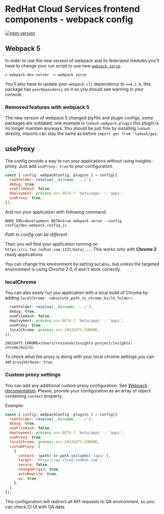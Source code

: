 # RedHat Cloud Services frontend components - webpack config

[![npm version](https://badge.fury.io/js/%40redhat-cloud-services%2Ffrontend-components-config.svg)](https://badge.fury.io/js/%40redhat-cloud-services%2Ffrontend-components-config)

## Webpack 5

In order to use the new version of webpack and its federated medules you'll have to change your run script to use new [`webpack serve`](https://webpack.js.org/configuration/dev-server/).
```JS
> webpack-dev-server -> webpack serve
```

You'll also have to update your `webpack-cli` dependency to `>=4.2.0`, this package has `peerDependency` on it so you should see warning in your console.

### Removed features with webpack 5

The new version of webpack 5 changed plyfills and plugin configs, some packages are outdated, one example is `lodash-webpack-plugin` this plugin is no longer maintain anyways. You should be just fine by installing `lodash` directly, imports can stay the same as before `import get from 'lodash/get`.


## useProxy

The config provide a way to run your applications without using insights-proxy. Just add `useProxy: true` to your configuration.

```jsx
const { config: webpackConfig, plugins } = config({
  rootFolder: resolve(__dirname, '../'),
  debug: true,
  useFileHash: false,
  deployment: process.env.BETA ? 'beta/apps' : 'apps',
  useProxy: true,
});
```

And run your application with following command:

```shell
NODE_ENV=development BETA=true webpack serve --config config/dev.webpack.config.js
```

*Path to config can be different*

Then you will find your application running on `https://ci.foo.redhat.com:1337/beta/...`. This works only with **Chrome 2** ready applications.

You can change the environment by setting `betaEnv`, but unless the targeted environment is using Chrome 2.0, it won't work correctly.

### localChrome

You can also easily run you application with a local build of Chrome by adding `localChrome: <absolute_path_to_chrome_build_folder>`.

```jsx
  rootFolder: resolve(__dirname, '../'),
  debug: true,
  useFileHash: false,
  deployment: process.env.BETA ? 'beta/apps' : 'apps',
  useProxy: true,
  localChrome: process.env.INSIGHTS_CHROME,
});
```

```shell
INSIGHTS_CHROME=/Users/rvsiansk/insights-project/insights-chrome/build/
```

To check what the proxy is doing with your local chrome settings you can set `proxyVerbose: true`.

### Custom proxy settings

You can add any additional custom proxy configuration. See [Webpack documentation](https://webpack.js.org/configuration/dev-server/#devserverproxy). Please, provide your configuration as an array of object containing `context` property.

*Example*:

```jsx
const { config: webpackConfig, plugins } = config({
  rootFolder: resolve(__dirname, '../'),
  debug: true,
  useFileHash: false,
  deployment: process.env.BETA ? 'beta/apps' : 'apps',
  useProxy: true,
  localChrome: process.env.INSIGHTS_CHROME,
  customProxy: [
    {
      context: (path) => path.includes('/api/'),
      target: 'https://qa.cloud.redhat.com',
      secure: false,
      changeOrigin: true,
      autoRewrite: true,
      ws: true,
    },
  ],
});
```

This configuration will redirect all API requests to QA environment, so you can check CI UI with QA data.

